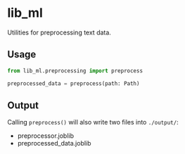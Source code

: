# lib_ml

Utilities for preprocessing text data.

## Usage

```py
from lib_ml.preprocessing import preprocess

preprocessed_data = preprocess(path: Path)
```

## Output

Calling `preprocess()` will also write two files into `./output/`:
- preprocessor.joblib
- preprocessed_data.joblib

